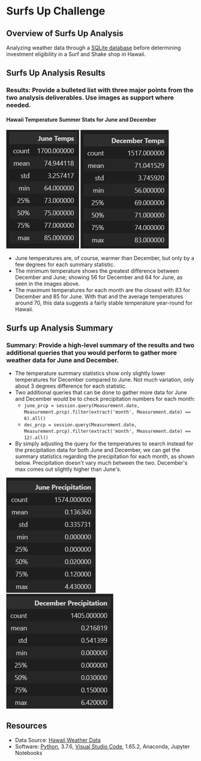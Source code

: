 # Surfs Up Challenge

## Overview of Surfs Up Analysis

Analyzing weather data through a [SQLite database](/hawaii.sqlite) before determining investment eligibility in a Surf and Shake shop in Hawaii.


## Surfs Up Analysis Results

### Results: Provide a bulleted list with three major points from the two analysis deliverables. Use images as support where needed.

#### Hawaii Temperature Summer Stats for June and December
![June Temps](Resources/june_temps_sumstat.png) ![December Temps](Resources/dec_temps_sumstat.png)

- June temperatures are, of course, warmer than December, but only by a few degrees for each summary statistic.
- The minimum temperature shows the greatest difference between December and June; showing 56 for December and 64 for June, as seen in the images above.
- The maximum temperatures for each month are the closest with 83 for December and 85 for June. With that and the average temperatures around 70, this data suggests a fairly stable temperature year-round for Hawaii.


## Surfs up Analysis Summary

### Summary: Provide a high-level summary of the results and two additional queries that you would perform to gather more weather data for June and December.
- The temperature summary statistics show only slightly lower temperatures for December compared to June. Not much variation, only about 3 degrees difference for each statistic.
- Two additional queries that can be done to gather more data for June and December would be to check precipitation numbers for each month:
  - `june_prcp = session.query(Measurement.date, Measurement.prcp).filter(extract('month', Measurement.date) == 6).all()`
  - `dec_prcp = session.query(Measurement.date, Measurement.prcp).filter(extract('month', Measurement.date) == 12).all()`
-  By simply adjusting the query for the temperatures to search instead for the precipitation data for both June and December, we can get the summary statistics regarding the precipitation for each month, as shown below. Precipitation doesn't vary much between the two. December's max comes out slightly higher than June's.

![June Precipitation Results](Resources/june_prcp_sumstat.png) ![December Precipitation Results](Resources/dec_prcp_sumstat.png)


## Resources
- Data Source: [Hawaii Weather Data](/hawaii.sqlite)
- Software: [Python](https://www.python.org/), 3.7.6, [Visual Studio Code](https://code.visualstudio.com/), 1.65.2, Anaconda, Jupyter Notebooks

